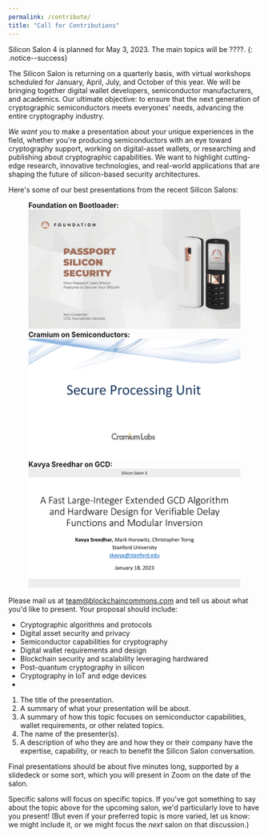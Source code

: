 ```yaml
---
permalink: /contribute/
title: "Call for Contributions"
---
```


Silicon Salon 4 is planned for May 3, 2023. The main topics will be ????.
{: .notice--success}

The Silicon Salon is returning on a quarterly basis, with virtual workshops scheduled for January, April, July, and October of this year. We will be bringing together digital wallet developers, semiconductor manufacturers, and academics. Our ultimate objective: to ensure that the next generation of cryptographic semiconductors meets everyones' needs, advancing the entire cryptography industry. 

_We want you_ to make a presentation about your unique experiences in the field, whether you're producing semiconductors with an eye toward cryptography support, working on digital-asset wallets, or researching and publishing about cryptographic capabilities. We want to highlight cutting-edge research, innovative technologies, and real-world applications that are shaping the future of silicon-based security architectures. 

Here's some of our best presentations from the recent Silicon Salons:

<figure class="third">
  <b>Foundation on Bootloader:</b><a href="https://www.youtube.com/watch?v=ZCZ_dwui-X0"><img src="/assets/silicon-salon-2/presentations/foundation-presentation.jpg"></a>
  <b>Cramium on Semiconductors:</b><a href="https://www.youtube.com/watch?v=r4PxckECvpo"><img src="/assets/silicon-salon-3/presentations/cramium-presentation.jpg"></a>
  <b>Kavya Sreedhar on GCD:</b><a href="https://www.youtube.com/watch?v=liMA-8zmu1E"><img src="/assets/silicon-salon-3/presentations/sreedhar-presentation.jpg"></a>
</figure>

Please mail us at [team@blockchaincommons.com](mailto:team@blockchaincommons.com) and tell us about what you'd like to present. Your proposal should include:

* Cryptographic algorithms and protocols
* Digital asset security and privacy
* Semiconductor capabilities for cryptography
* Digital wallet requirements and design
* Blockchain security and scalability leveraging hardwared
* Post-quantum cryptography in silicon
* Cryptography in IoT and edge devices
* 
1. The title of the presentation.
2. A summary of what your presentation will be about.
3. A summary of how this topic focuses on semiconductor capabilities, wallet requirements, or other related topics.
4. The name of the presenter(s). 
5. A description of who they are and how they or their company have the expertise, capability, or reach to benefit the Silicon Salon conversation.

Final presentations should be about five minutes long, supported by a slidedeck or some sort, which you will present in Zoom on the date of the salon.

Specific salons will focus on specific topics. If you've got something to say about the topic above for the upcoming salon, we'd particularly love to have you present! (But even if your preferred topic is more varied, let us know: we might include it, or we might focus the _next_ salon on that discussion.)
